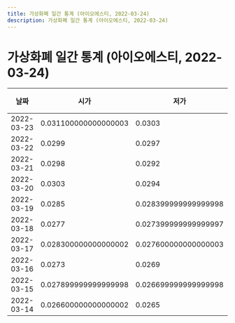 ```yaml
---
title: 가상화폐 일간 통계 (아이오에스티, 2022-03-24)
description: 가상화폐 일간 통계 (아이오에스티, 2022-03-24)
---
```


가상화폐 일간 통계 (아이오에스티, 2022-03-24)
===

|날짜|시가|저가|고가|종가|비고|
|--|--|--|--|--|--|
|2022-03-23|0.031100000000000003|0.0303|0.032|0.0318|    |
|2022-03-22|0.0299|0.0297|0.0318|0.031|    |
|2022-03-21|0.0298|0.0292|0.030100000000000002|0.0299|    |
|2022-03-20|0.0303|0.0294|0.030899999999999997|0.0298|    |
|2022-03-19|0.0285|0.028399999999999998|0.030899999999999997|0.0303|    |
|2022-03-18|0.0277|0.027399999999999997|0.0288|0.0285|    |
|2022-03-17|0.028300000000000002|0.027600000000000003|0.028399999999999998|0.027899999999999998|    |
|2022-03-16|0.0273|0.0269|0.028300000000000002|0.0282|    |
|2022-03-15|0.027899999999999998|0.026699999999999998|0.028|0.0273|    |
|2022-03-14|0.026600000000000002|0.0265|0.0281|0.027899999999999998|    |
